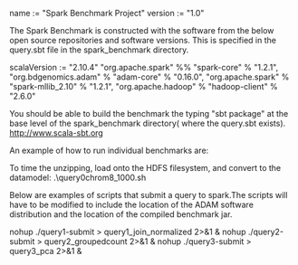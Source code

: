 name := "Spark Benchmark Project"
version := "1.0"

The Spark Benchmark is constructed with the software from the below open source repositories and software versions. This is specified in the query.sbt file in the spark_benchmark directory. 

scalaVersion := "2.10.4"
"org.apache.spark" %% "spark-core"   % "1.2.1",
"org.bdgenomics.adam" % "adam-core"  % "0.16.0",
"org.apache.spark"  %  "spark-mllib_2.10"  % "1.2.1",
"org.apache.hadoop" % "hadoop-client" % "2.6.0"

You should be able to build the benchmark the typing "sbt package" at the base level of the spark_benchmark directory( where the query.sbt exists). http://www.scala-sbt.org

An example of how to run individual benchmarks are:

To time the unzipping, load onto the HDFS filesystem, and convert to the datamodel:
.\query0chrom8_1000.sh

Below are examples of scripts that submit a query to spark.The scripts will have to be modified to include the location of the ADAM software distribution and the location of the compiled benchmark jar.  

nohup ./query1-submit > query1_join_normalized 2>&1 &
nohup ./query2-submit > query2_groupedcount 2>&1 &
nohup ./query3-submit > query3_pca 2>&1 &




